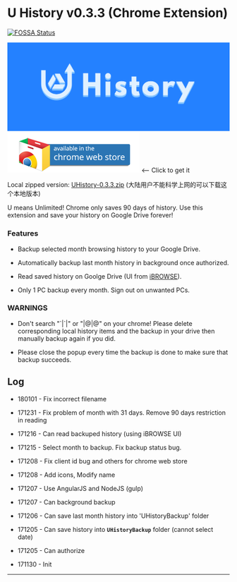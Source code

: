 # U History v0.3.3 (Chrome Extension)

[![FOSSA Status](https://app.fossa.io/api/projects/git%2Bgithub.com%2FPike96%2FUHistory.svg?type=shield)](https://app.fossa.io/projects/git%2Bgithub.com%2FPike96%2FUHistory?ref=badge_shield)

![tile1400](https://github.com/Pike96/UHistory/raw/master/pic/tile1400.png) [![](/pic/chrome-web-store.png "U History - Chrome Web Store")][webstore] <-- Click to get it

Local zipped version: [UHistory-0.3.3.zip] (大陆用户不能科学上网的可以下载这个本地版本)

U means Unlimited! Chrome only saves 90 days of history. Use this extension and save your history on Google Drive forever!

### Features

- Backup selected month browsing history to your Google Drive.

- Automatically backup last month history in background once authorized.

- Read saved history on Goolge Drive (UI from [iBROWSE]).

- Only 1 PC backup every month. Sign out on unwanted PCs.

### WARNINGS

- Don't search "\`|\`|" or "|@|@" on your chrome! Please delete corresponding local history items and the backup in your drive then manually backup again if you did.

- Please close the popup every time the backup is done to make sure that backup succeeds.

## Log

- 180101 - Fix incorrect filename

- 171231 - Fix problem of month with 31 days. Remove 90 days restriction in reading

- 171216 - Can read backuped history (using iBROWSE UI)

- 171215 - Select month to backup. Fix backup status bug.

- 171208 - Fix client id bug and others for chrome web store

- 171208 - Add icons, Modify name

- 171207 - Use AngularJS and NodeJS (gulp)

- 171207 - Can background backup

- 171206 - Can save last month history into 'UHistoryBackup' folder

- 171205 - Can save history into **`UHistoryBackup`** folder (cannot select date)

- 171205 - Can authorize

- 171130 - Init

--------------------------------
[webstore]:https://chrome.google.com/webstore/detail/u-history/nkokmdpokpgocgabofnpkandjgchljgf
[iBROWSE]:https://github.com/henrilouis/ibrowse
[UHistory-0.3.3.zip]:https://github.com/Pike96/UHistory/blob/master/release/UHistory-0.3.3.zip